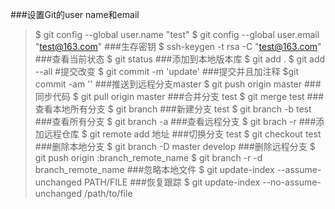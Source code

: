 ###设置Git的user name和email
> $ git config --global user.name "test"
> $ git config --global user.email "test@163.com"
###生存密钥
$ ssh-keygen -t rsa -C "test@163.com"
###查看当前状态 
$ git status 
###添加到本地版本库
$ git add .
$ git add --all
#提交改变
$ git commit -m 'update'
###提交并且加注释 
$git commit -am ''
###推送到远程分支master
$ git push origin master
###同步代码
$ git pull origin master
###合并分支 test
$ git merge test
###查看本地所有分支
$ git branch
###新建分支 test
$ git branch -b test
###查看所有分支
$ git branch -a
###查看远程分支
$ git brach -r
###添加远程仓库
$ git remote add 地址
###切换分支 test
$ git checkout test
###删除本地分支
$ git branch -D master develop 
###删除远程分支
$ git push origin :branch_remote_name
$ git branch -r -d branch_remote_name
###忽略本地文件
$ git update-index --assume-unchanged PATH/FILE 
###恢复跟踪
$ git update-index --no-assume-unchanged /path/to/file 
